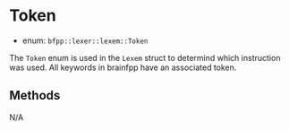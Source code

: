 # Token
- enum: `bfpp::lexer::lexem::Token`

The `Token` enum is used in the `Lexem` struct to determind which instruction was used. 
All keywords in brainfpp have an associated token.

## Methods
N/A